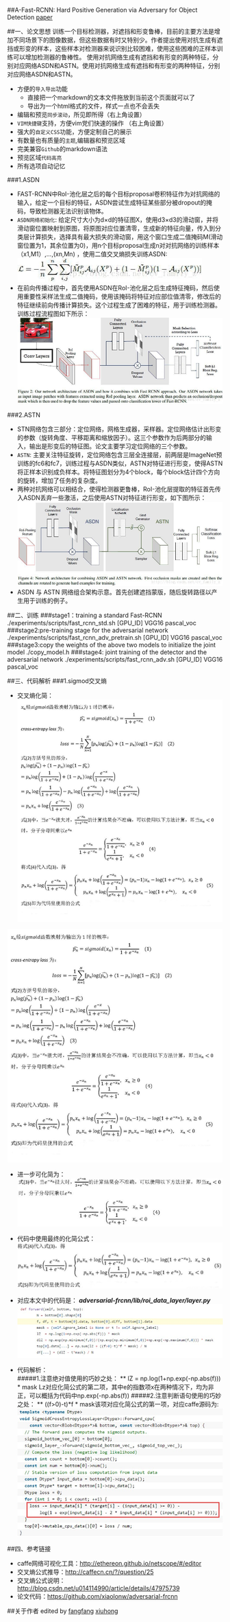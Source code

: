 ##A-Fast-RCNN: Hard Positive Generation via Adversary for Object Detection
[paper](https://arxiv.org/abs/1704.03414)



##一、论文思想
    训练一个目标检测器，对遮挡和形变鲁棒，目前的主要方法是增加不同场景下的图像数据，但这些数据有时又特别少。作者提出使用对抗生成有遮挡或形变的样本，这些样本对检测器来说识别比较困难，使用这些困难的正样本训练可以增加检测器的鲁棒性。 使用对抗网络生成有遮挡和有形变的两种特征，分别对应网络ASDN和ASTN。使用对抗网络生成有遮挡和有形变的两种特征，分别对应网络ASDN和ASTN。


* 方便的`导入导出`功能
    *  直接把一个markdown的文本文件拖放到当前这个页面就可以了
    *  导出为一个html格式的文件，样式一点也不会丢失
* 编辑和预览`同步滚动`，所见即所得（右上角设置）
* `VIM快捷键`支持，方便vim党们快速的操作 （右上角设置）
* 强大的`自定义CSS`功能，方便定制自己的展示
* 有数量也有质量的`主题`,编辑器和预览区域
* 完美兼容`Github`的markdown语法
* 预览区域`代码高亮`
* 所有选项自动记忆

###1.ASDN
* FAST-RCNN中RoI-池化层之后的每个目标proposal卷积特征作为对抗网络的输入，给定一个目标的特征，ASDN尝试生成特征某些部分被dropout的掩码，导致检测器无法识别该物体。
* `ASDN网络初始化`:
给定尺寸大小为d×d的特征图X，使用d3×d3的滑动窗，并将滑动窗位置映射到原图，将原图对应位置清零，生成新的特征向量，传入到分类层计算损失，选择具有最大损失的滑动窗，用这个窗口生成二值掩码M(滑动窗位置为1，其余位置为0)，用n个目标proposal生成n对对抗网络的训练样本（x1,M1）,...,(xn,Mn) ，使用二值交叉熵损失训练ASDN: 
![cross_extropy](picture\cross_etropy.jpg)
* 在前向传播过程中，首先使用ASDN在RoI-池化层之后生成特征掩码，然后使用重要性采样法生成二值掩码，使用该掩码将特征对应部位值清零，修改后的特征继续前向传播计算损失。这个过程生成了困难的特征，用于训练检测器。训练过程流程图如下所示：
![ASDN](picture\ASDN.jpg)


###2.ASTN
* STN网络包含三部分：定位网络，网格生成器，采样器。定位网络估计出形变的参数（旋转角度、平移距离和缩放因子）。这三个参数作为后两部分的输入，输出是形变后的特征图。论文主要学习定位网络的三个参数。
* `ASTN`:
主要关注特征旋转，定位网络包含三层全连接层，前两层是ImageNet预训练的fc6和fc7，训练过程与ASDN类似，ASTN对特征进行形变，使得ASTN将正样本识别成负样本。将特征图划分为4个block，每个block估计四个方向的旋转，增加了任务的复杂度。
* 两种对抗网络可以相结合，使得检测器更鲁棒，RoI-池化层提取的特征首先传入ASDN丢弃一些激活，之后使用ASTN对特征进行形变，如下图所示：
![ASTNandASDN](picture\ASTNandASDN.jpg)
* ASDN 与 ASTN 网络组合架构示意。首先创建遮挡蒙版，随后旋转路径以产生用于训练的例子。

##二、训练
###stage1：training a standard Fast-RCNN
    ./experiments/scripts/fast_rcnn_std.sh  [GPU_ID]  VGG16 pascal_voc
###stage2:pre-training stage for the adversarial network
    ./experiments/scripts/fast_rcnn_adv_pretrain.sh  [GPU_ID]  VGG16 pascal_voc
###stage3:copy the weights of the above two models to initialize the joint model
    ./copy_model.h
###stage4: joint training of the detector and the adversarial network
    ./experiments/scripts/fast_rcnn_adv.sh  [GPU_ID]  VGG16 pascal_voc

##三、代码解析
###1.sigmod交叉熵
* 交叉熵化简：  
![交叉熵化简](picture/f1.jpg)  

 ![交叉熵化简](picture/f2.jpg)  

* 进一步可化简为：  
![交叉熵化简](picture/f3.jpg)  

* 代码中使用最终的化简公式：  
![交叉熵化简](picture/f4.jpg)  

* 对应本文中的代码是：  ***adversarial-frcnn/lib/roi_data_layer/layer.py***  
![代码1](picture/code1.jpg)
* 代码解析：  
#####1.注意绝对值使用的巧妙之处：
** lZ  = np.log(1+np.exp(-np.abs(f))) * mask
Lz对应化简公式的第二项，其中e的指数项x在两种情况下，均为非正，可以概括为代码中np.exp(-np.abs(f))
#####2.注意判断语句使用的巧妙之处：
** ((f>0)-t)*f * mask该项对应化简公式的第一项，对应caffe源码为:  
![代码2](picture/code2.jpg)

##四、参考链接
* caffe网络可视化工具：http://ethereon.github.io/netscope/#/editor
* 交叉熵公式推导：http://caffecn.cn/?/question/25
* 交叉熵公式说明：http://blog.csdn.net/u014114990/article/details/47975739
* 论文代码：https://github.com/xiaolonw/adversarial-frcnn  

##关于作者
edited by [fangfang](https://github.com/orgs/hustcv/people/galaxy-fangfang) [xiuhong](https://github.com/orgs/hustcv/people/summerZXH)